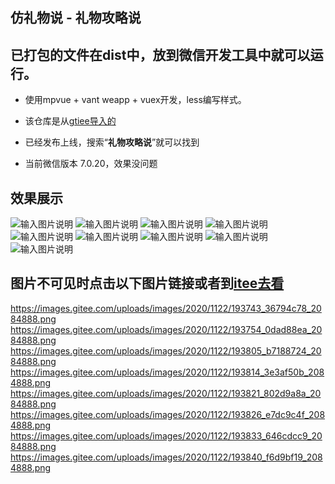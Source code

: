 ## 仿礼物说 - 礼物攻略说

## 已打包的文件在dist中，放到微信开发工具中就可以运行。

+  使用mpvue + vant weapp + vuex开发，less编写样式。

+ 该仓库是从[gtiee导入的](https://gitee.com/tilin/present)

+ 已经发布上线，搜索“**礼物攻略说**”就可以找到

+ 当前微信版本 7.0.20，效果没问题

## 效果展示
![输入图片说明](https://images.gitee.com/uploads/images/2020/1122/193743_36794c78_2084888.png "2.png")
![输入图片说明](https://images.gitee.com/uploads/images/2020/1122/193658_20e84466_2084888.png "1.png")
![输入图片说明](https://images.gitee.com/uploads/images/2020/1122/193754_0dad88ea_2084888.png "3.png")
![输入图片说明](https://images.gitee.com/uploads/images/2020/1122/193805_b7188724_2084888.png "4.png")
![输入图片说明](https://images.gitee.com/uploads/images/2020/1122/193814_3e3af50b_2084888.png "5.png")
![输入图片说明](https://images.gitee.com/uploads/images/2020/1122/193821_802d9a8a_2084888.png "6.png")
![输入图片说明](https://images.gitee.com/uploads/images/2020/1122/193826_e7dc9c4f_2084888.png "7.png")
![输入图片说明](https://images.gitee.com/uploads/images/2020/1122/193833_646cdcc9_2084888.png "8.png")
![输入图片说明](https://images.gitee.com/uploads/images/2020/1122/193840_f6d9bf19_2084888.png "9.png")
## 图片不可见时点击以下图片链接或者到[itee去看](https://gitee.com/tilin/present)
https://images.gitee.com/uploads/images/2020/1122/193743_36794c78_2084888.png
https://images.gitee.com/uploads/images/2020/1122/193754_0dad88ea_2084888.png
https://images.gitee.com/uploads/images/2020/1122/193805_b7188724_2084888.png
https://images.gitee.com/uploads/images/2020/1122/193814_3e3af50b_2084888.png
https://images.gitee.com/uploads/images/2020/1122/193821_802d9a8a_2084888.png
https://images.gitee.com/uploads/images/2020/1122/193826_e7dc9c4f_2084888.png
https://images.gitee.com/uploads/images/2020/1122/193833_646cdcc9_2084888.png
https://images.gitee.com/uploads/images/2020/1122/193840_f6d9bf19_2084888.png
